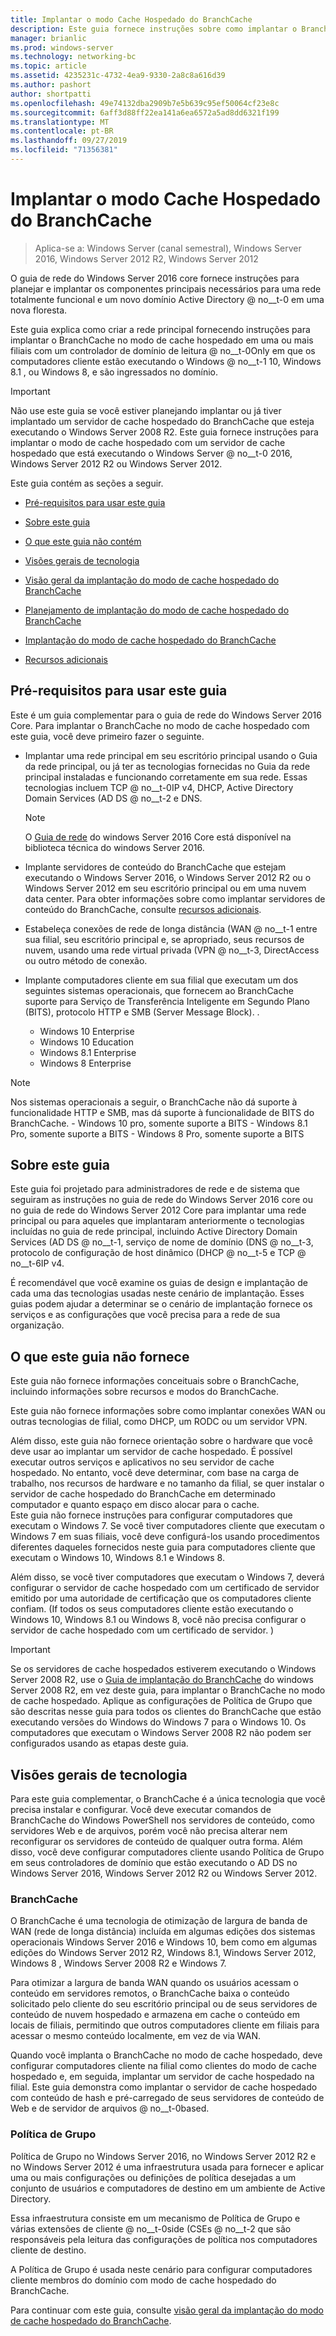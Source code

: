 ```yaml
---
title: Implantar o modo Cache Hospedado do BranchCache
description: Este guia fornece instruções sobre como implantar o BranchCache no modo de cache hospedado em computadores que executam o Windows Server 2016 e o Windows 10
manager: brianlic
ms.prod: windows-server
ms.technology: networking-bc
ms.topic: article
ms.assetid: 4235231c-4732-4ea9-9330-2a8c8a616d39
ms.author: pashort
author: shortpatti
ms.openlocfilehash: 49e74132dba2909b7e5b639c95ef50064cf23e8c
ms.sourcegitcommit: 6aff3d88ff22ea141a6ea6572a5ad8dd6321f199
ms.translationtype: MT
ms.contentlocale: pt-BR
ms.lasthandoff: 09/27/2019
ms.locfileid: "71356381"
---
```

# <a name="deploy-branchcache-hosted-cache-mode"></a>Implantar o modo Cache Hospedado do BranchCache

>Aplica-se a: Windows Server (canal semestral), Windows Server 2016, Windows Server 2012 R2, Windows Server 2012

O guia de rede do Windows Server 2016 core fornece instruções para planejar e implantar os componentes principais necessários para uma rede totalmente funcional e um novo domínio Active Directory @ no__t-0 em uma nova floresta.

Este guia explica como criar a rede principal fornecendo instruções para implantar o BranchCache no modo de cache hospedado em uma ou mais filiais com um controlador de domínio de leitura @ no__t-0Only em que os computadores cliente estão executando o Windows @ no__t-1 10, Windows 8.1 , ou Windows 8, e são ingressados no domínio.

>[!IMPORTANT]
>Não use este guia se você estiver planejando implantar ou já tiver implantado um servidor de cache hospedado do BranchCache que esteja executando o Windows Server 2008 R2. Este guia fornece instruções para implantar o modo de cache hospedado com um servidor de cache hospedado que está executando o Windows Server @ no__t-0 2016, Windows Server 2012 R2 ou Windows Server 2012.

Este guia contém as seções a seguir.

- [Pré-requisitos para usar este guia](#bkmk_pre)

- [Sobre este guia](#bkmk_about)

- [O que este guia não contém](#bkmk_not)

- [Visões gerais de tecnologia](#bkmk_tech)

- [Visão geral da implantação do modo de cache hospedado do BranchCache](2-Bc-Hcm-Deploy-Overview.md)

- [Planejamento de implantação do modo de cache hospedado do BranchCache](3-Bc-Hcm-Plan.md)

- [Implantação do modo de cache hospedado do BranchCache](4-Bc-Hcm-Deployment.md)

- [Recursos adicionais](11-Bc-Hcm-additional-resources.md)

## <a name="bkmk_pre"></a>Pré-requisitos para usar este guia

Este é um guia complementar para o guia de rede do Windows Server 2016 Core. Para implantar o BranchCache no modo de cache hospedado com este guia, você deve primeiro fazer o seguinte.

- Implantar uma rede principal em seu escritório principal usando o Guia da rede principal, ou já ter as tecnologias fornecidas no Guia da rede principal instaladas e funcionando corretamente em sua rede. Essas tecnologias incluem TCP @ no__t-0IP v4, DHCP, Active Directory Domain Services \(AD DS @ no__t-2 e DNS.

    > [!NOTE]
    > O [Guia de rede](https://technet.microsoft.com/windows-server-docs/networking/core-network-guide/core-network-guide) do windows Server 2016 Core está disponível na biblioteca técnica do windows Server 2016.  

- Implante servidores de conteúdo do BranchCache que estejam executando o Windows Server 2016, o Windows Server 2012 R2 ou o Windows Server 2012 em seu escritório principal ou em uma nuvem data center. Para obter informações sobre como implantar servidores de conteúdo do BranchCache, consulte [recursos adicionais](11-Bc-Hcm-additional-resources.md).

- Estabeleça conexões de rede de longa distância \(WAN @ no__t-1 entre sua filial, seu escritório principal e, se apropriado, seus recursos de nuvem, usando uma rede virtual privada \(VPN @ no__t-3, DirectAccess ou outro método de conexão.

- Implante computadores cliente em sua filial que executam um dos seguintes sistemas operacionais, que fornecem ao BranchCache suporte para Serviço de Transferência Inteligente em Segundo Plano (BITS), protocolo HTTP e SMB (Server Message Block). .
    - Windows 10 Enterprise
    - Windows 10 Education
    - Windows 8.1 Enterprise
    - Windows 8 Enterprise

> [!NOTE]
> Nos sistemas operacionais a seguir, o BranchCache não dá suporte à funcionalidade HTTP e SMB, mas dá suporte à funcionalidade de BITS do BranchCache.
>     - Windows 10 pro, somente suporte a BITS
>     - Windows 8.1 Pro, somente suporte a BITS
>     - Windows 8 Pro, somente suporte a BITS

## <a name="bkmk_about"></a>Sobre este guia

Este guia foi projetado para administradores de rede e de sistema que seguiram as instruções no guia de rede do Windows Server 2016 core ou no guia de rede do Windows Server 2012 Core para implantar uma rede principal ou para aqueles que implantaram anteriormente o tecnologias incluídas no guia de rede principal, incluindo Active Directory Domain Services \(AD DS @ no__t-1, serviço de nome de domínio \(DNS @ no__t-3, protocolo de configuração de host dinâmico \(DHCP @ no__t-5 e TCP @ no__t-6IP v4.

É recomendável que você examine os guias de design e implantação de cada uma das tecnologias usadas neste cenário de implantação. Esses guias podem ajudar a determinar se o cenário de implantação fornece os serviços e as configurações que você precisa para a rede de sua organização.

## <a name="bkmk_not"></a>O que este guia não fornece

Este guia não fornece informações conceituais sobre o BranchCache, incluindo informações sobre recursos e modos do BranchCache.  

Este guia não fornece informações sobre como implantar conexões WAN ou outras tecnologias de filial, como DHCP, um RODC ou um servidor VPN.

Além disso, este guia não fornece orientação sobre o hardware que você deve usar ao implantar um servidor de cache hospedado. É possível executar outros serviços e aplicativos no seu servidor de cache hospedado. No entanto, você deve determinar, com base na carga de trabalho, nos recursos de hardware e no tamanho da filial, se quer instalar o servidor de cache hospedado do BranchCache em determinado computador e quanto espaço em disco alocar para o cache.  
Este guia não fornece instruções para configurar computadores que executam o Windows 7. Se você tiver computadores cliente que executam o Windows 7 em suas filiais, você deve configurá-los usando procedimentos diferentes daqueles fornecidos neste guia para computadores cliente que executam o Windows 10, Windows 8.1 e Windows 8.
  
Além disso, se você tiver computadores que executam o Windows 7, deverá configurar o servidor de cache hospedado com um certificado de servidor emitido por uma autoridade de certificação que os computadores cliente confiam. \(If todos os seus computadores cliente estão executando o Windows 10, Windows 8.1 ou Windows 8, você não precisa configurar o servidor de cache hospedado com um certificado de servidor. \) 
> [!IMPORTANT]
> Se os servidores de cache hospedados estiverem executando o Windows Server 2008 R2, use o [Guia de implantação do BranchCache](https://technet.microsoft.com/library/ee649232(v=ws.10).aspx) do windows Server 2008 R2, em vez deste guia, para implantar o BranchCache no modo de cache hospedado. Aplique as configurações de Política de Grupo que são descritas nesse guia para todos os clientes do BranchCache que estão executando versões do Windows do Windows 7 para o Windows 10. Os computadores que executam o Windows Server 2008 R2 não podem ser configurados usando as etapas deste guia.

## <a name="bkmk_tech"></a>Visões gerais de tecnologia

Para este guia complementar, o BranchCache é a única tecnologia que você precisa instalar e configurar. Você deve executar comandos de BranchCache do Windows PowerShell nos servidores de conteúdo, como servidores Web e de arquivos, porém você não precisa alterar nem reconfigurar os servidores de conteúdo de qualquer outra forma. Além disso, você deve configurar computadores cliente usando Política de Grupo em seus controladores de domínio que estão executando o AD DS no Windows Server 2016, Windows Server 2012 R2 ou Windows Server 2012.

### <a name="branchcache"></a>BranchCache

O BranchCache é uma tecnologia de otimização de largura de banda de WAN (rede de longa distância) incluída em algumas edições dos sistemas operacionais Windows Server 2016 e Windows 10, bem como em algumas edições do Windows Server 2012 R2, Windows 8.1, Windows Server 2012, Windows 8 , Windows Server 2008 R2 e Windows 7.

Para otimizar a largura de banda WAN quando os usuários acessam o conteúdo em servidores remotos, o BranchCache baixa o conteúdo solicitado pelo cliente do seu escritório principal ou de seus servidores de conteúdo de nuvem hospedado e armazena em cache o conteúdo em locais de filiais, permitindo que outros computadores cliente em filiais para acessar o mesmo conteúdo localmente, em vez de via WAN.

Quando você implanta o BranchCache no modo de cache hospedado, deve configurar computadores cliente na filial como clientes do modo de cache hospedado e, em seguida, implantar um servidor de cache hospedado na filial. Este guia demonstra como implantar o servidor de cache hospedado com conteúdo de hash e pré-carregado de seus servidores de conteúdo de Web e de servidor de arquivos @ no__t-0based.

### <a name="group-policy"></a>Política de Grupo

Política de Grupo no Windows Server 2016, no Windows Server 2012 R2 e no Windows Server 2012 é uma infraestrutura usada para fornecer e aplicar uma ou mais configurações ou definições de política desejadas a um conjunto de usuários e computadores de destino em um ambiente de Active Directory. 

Essa infraestrutura consiste em um mecanismo de Política de Grupo e várias extensões de cliente @ no__t-0side \(CSEs @ no__t-2 que são responsáveis pela leitura das configurações de política nos computadores cliente de destino.

A Política de Grupo é usada neste cenário para configurar computadores cliente membros do domínio com modo de cache hospedado do BranchCache.

Para continuar com este guia, consulte [visão geral da implantação do modo de cache hospedado do BranchCache](2-Bc-Hcm-Deploy-Overview.md).

